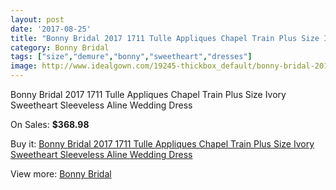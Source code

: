 ```yaml
---
layout: post
date: '2017-08-25'
title: "Bonny Bridal 2017 1711 Tulle Appliques Chapel Train Plus Size Ivory Sweetheart Sleeveless Aline Wedding Dress"
category: Bonny Bridal
tags: ["size","demure","bonny","sweetheart","dresses"]
image: http://www.idealgown.com/19245-thickbox_default/bonny-bridal-2017-1711-tulle-appliques-chapel-train-plus-size-ivory-sweetheart-sleeveless-aline-wedding-dress.jpg
---
```

Bonny Bridal 2017 1711 Tulle Appliques Chapel Train Plus Size Ivory Sweetheart Sleeveless Aline Wedding Dress

On Sales: **$368.98**
<a href="https://www.idealgown.com/en/bonny-bridal/7287-bonny-bridal-2017-1711-tulle-appliques-chapel-train-plus-size-ivory-sweetheart-sleeveless-aline-wedding-dress.html"><amp-img layout="responsive" width="600" height="600" src="//www.idealgown.com/19245-thickbox_default/bonny-bridal-2017-1711-tulle-appliques-chapel-train-plus-size-ivory-sweetheart-sleeveless-aline-wedding-dress.jpg" alt="Bonny Bridal 2017 1711 Tulle Appliques Chapel Train Plus Size Ivory Sweetheart Sleeveless Aline Wedding Dress 0" /></a>
<a href="https://www.idealgown.com/en/bonny-bridal/7287-bonny-bridal-2017-1711-tulle-appliques-chapel-train-plus-size-ivory-sweetheart-sleeveless-aline-wedding-dress.html"><amp-img layout="responsive" width="600" height="600" src="//www.idealgown.com/19246-thickbox_default/bonny-bridal-2017-1711-tulle-appliques-chapel-train-plus-size-ivory-sweetheart-sleeveless-aline-wedding-dress.jpg" alt="Bonny Bridal 2017 1711 Tulle Appliques Chapel Train Plus Size Ivory Sweetheart Sleeveless Aline Wedding Dress 1" /></a>

Buy it: [Bonny Bridal 2017 1711 Tulle Appliques Chapel Train Plus Size Ivory Sweetheart Sleeveless Aline Wedding Dress](https://www.idealgown.com/en/bonny-bridal/7287-bonny-bridal-2017-1711-tulle-appliques-chapel-train-plus-size-ivory-sweetheart-sleeveless-aline-wedding-dress.html "Bonny Bridal 2017 1711 Tulle Appliques Chapel Train Plus Size Ivory Sweetheart Sleeveless Aline Wedding Dress")

View more: [Bonny Bridal](https://www.idealgown.com/en/41-bonny-bridal "Bonny Bridal")